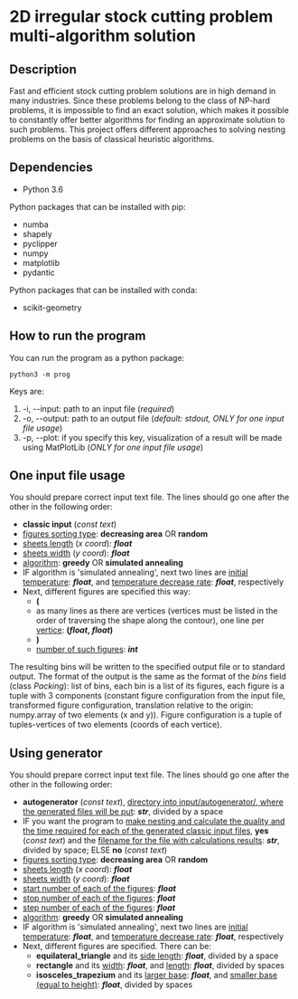 # 2D irregular stock cutting problem multi-algorithm solution

## Description

Fast and efficient stock cutting problem solutions are in high demand in many industries. Since these problems belong to the class of NP-hard problems, it is impossible to find an exact solution, which makes it possible to constantly offer better algorithms for finding an approximate solution to such problems. This project offers different approaches to solving nesting problems on the basis of classical heuristic algorithms.

## Dependencies

- Python 3.6

Python packages that can be installed with pip:

- numba
- shapely
- pyclipper
- numpy
- matplotlib
- pydantic

Python packages that can be installed with conda:

- scikit-geometry

## How to run the program

You can run the program as a python package:
```
python3 -m prog
```

Keys are:

1. -i, --input: path to an input file (*required*)
2. -o, --output: path to an output file (*default: stdout, ONLY for one input file usage*)
3. -p, --plot: if you specify this key, visualization of a result will be made using MatPlotLib (*ONLY for one input file usage*)

## One input file usage

You should prepare correct input text file. The lines should go one after the other in the following order:

- **classic input** (*const text*)
- <ins>figures sorting type</ins>: **decreasing area** OR **random**
- <ins>sheets length</ins> (*x coord*): ***float***
- <ins>sheets width</ins> (*y coord*): ***float***
- <ins>algorithm</ins>: **greedy** OR **simulated annealing**
- IF algorithm is 'simulated annealing', next two lines are <ins>initial temperature</ins>: ***float***, and <ins>temperature decrease rate</ins>: ***float***, respectively
- Next, different figures are specified this way:
  - **(**
  - as many lines as there are vertices (vertices must be listed in the order of traversing the shape along the contour), one line per <ins>vertice</ins>: **(***float***, ***float***)**
  - **)**
  - <ins>number of such figures</ins>: ***int***

The resulting bins will be written to the specified output file or to standard output. The format of the output is the same as the format of the *bins* field (class *Packing*): list of bins, each bin is a list of its figures, each figure is a tuple with 3 components (constant figure configuration from the input file, transformed figure configuration, translation relative to the origin: numpy.array of two elements (x and y)). Figure configuration is a tuple of tuples-vertices of two elements (coords of each vertice).

## Using generator

You should prepare correct input text file. The lines should go one after the other in the following order:

- **autogenerator** (*const text*), <ins>directory into input/autogenerator/, where the generated files will be put</ins>: ***str***, divided by a space
- IF you want the program to <ins>make nesting and calculate the quality and the time required for each of the generated classic input files</ins>, **yes** (*const text*) and the <ins>filename for the file with calculations results</ins>: ***str***, divided by space; ELSE **no** (*const text*)
- <ins>figures sorting type</ins>: **decreasing area** OR **random**
- <ins>sheets length</ins> (*x coord*): ***float***
- <ins>sheets width</ins> (*y coord*): ***float***
- <ins>start number of each of the figures</ins>: ***float***
- <ins>stop number of each of the figures</ins>: ***float***
- <ins>step number of each of the figures</ins>: ***float***
- <ins>algorithm</ins>: **greedy** OR **simulated annealing**
- IF algorithm is 'simulated annealing', next two lines are <ins>initial temperature</ins>: ***float***, and <ins>temperature decrease rate</ins>: ***float***, respectively
- Next, different figures are specified. There can be:
  - **equilateral_triangle** and its <ins>side length</ins>: ***float***, divided by a space
  - **rectangle** and its <ins>width</ins>: ***float***, and <ins>length</ins>: ***float***, divided by spaces
  - **isosceles_trapezium** and its <ins>larger base</ins>: ***float***, and <ins>smaller base (equal to height)</ins>: ***float***, divided by spaces

